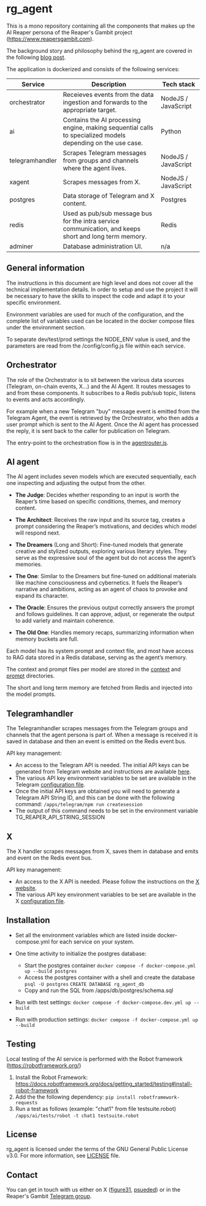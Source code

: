 # rg_agent

This is a mono repository containing all the components that makes up the AI Reaper persona of the Reaper's Gambit project (https://www.reapersgambit.com).

The background story and philosophy behind the rg_agent are covered in the following <a href="https://medium.com/@figure31/unleashing-the-reaper-23d91a74000b">blog post</a>.

The application is dockerized and consists of the following services:

| Service  | Description  |  Tech stack
| ------------ | ------------ |  ------------ 
|  orchestrator | Receieves events from the data ingestion and forwards to the appropriate target.  | NodeJS / JavaScript
|  ai | Contains the AI processing engine, making sequential calls to specialized models depending on the use case.  | Python
|  telegramhandler | Scrapes Telegram messages from groups and channels where the agent lives.  | NodeJS / JavaScript
|  xagent | Scrapes messages from X.  | NodeJS / JavaScript
|  postgres | Data storage of Telegram and X content.   | Postgres
|  redis | Used as pub/sub message bus for the intra service communication, and keeps short and long term memory.  | Redis
|  adminer |  Database administration UI. | n/a

## General information
The instructions in this document are high level and does not cover all the technical implementation details. In order to setup and use the project it will be necessary to have the skills to inspect the code and adapt it to your specific environment.


Environment variables are used for much of the configuration, and the complete list of variables used can be located in the docker compose files under the environment section.

To separate dev/test/prod settings the NODE_ENV value is used, and the parameters are read from the /config/config.js file within each service.



## Orchestrator
The role of the Orchestrator is to sit between the various data sources (Telegram, on-chain events, X...) and the AI Agent. It routes messages to and from these components. It subscribes to a Redis pub/sub topic, listens to events and acts accordingly.

For example when a new Telegram "buy" message event is emitted from the Telegram Agent, the event is retrieved by the Orchestrator, who then adds a user prompt which is sent to the AI Agent. Once the AI agent has processed the reply, it is sent back to the caller for publication on Telegram.

The entry-point to the orchestration flow is in the <a href="apps/orchestrator/src/agentrouter.js">agentrouter.js</a>.

## AI agent
The AI agent includes seven models which are executed sequentially, each one inspecting and adjusting the output from the other.

- **The Judge**: Decides whether responding to an input is worth the Reaper’s time based on specific conditions, themes, and memory content.

- **The Architect**: Receives the raw input and its source tag, creates a prompt considering the Reaper’s motivations, and decides which model will respond next.

- **The Dreamers** (Long and Short): Fine-tuned models that generate creative and stylized outputs, exploring various literary styles. They serve as the expressive soul of the agent but do not access the agent’s memories.

- **The One**: Similar to the Dreamers but fine-tuned on additional materials like machine consciousness and cybernetics. It fuels the Reaper’s narrative and ambitions, acting as an agent of chaos to provoke and expand its character.

- **The Oracle**: Ensures the previous output correctly answers the prompt and follows guidelines. It can approve, adjust, or regenerate the output to add variety and maintain coherence.

- **The Old One**: Handles memory recaps, summarizing information when memory buckets are full.

Each model has its system prompt and context file, and most have access to RAG data stored in a Redis database, serving as the agent’s memory.

The context and prompt files per model are stored in the <a href="apps/ai/contexts/">context</a> and <a href="apps/ai/contexts/">prompt</a> directories.

The short and long term memory are fetched from Redis and injected into the model prompts.

## Telegramhandler
The Telegramhandler scrapes messages from the Telegram groups and channels that the agent persona is part of. When a message is received it is saved in database and then an event is emitted on the Redis event bus.

API key management:
- An access to the Telegram API is needed. The initial API keys can be generated from Telegram website and instructions are available <a href="https://core.telegram.org/api/obtaining_api_id">here</a>. 
- The various API key environment variables to be set are available in the Telegram <a href="apps/telegram/src/config/config.js">configuration file</a>.
- Once the initial API keys are obtained you will need to generate a Telegram API String ID, and this can be done with the following command: `/apps/telegram/npm run createsession`
- The output of this command needs to be set in the environment variable TG_REAPER_API_STRING_SESSION

## X
The X handler scrapes messages from X, saves them in database and emits and event on the Redis event bus.


API key management:
- An access to the X API is needed. Please follow the instructions on the <a href="https://developer.x.com/en/docs/x-api">X website</a>. 
- The various API key environment variables to be set are available in the X <a href="apps/x/src/config/config.js">configuration file</a>.


## Installation

- Set all the environment variables which are listed inside docker-compose.yml for each service on your system.
- One time activity to initialize the postgres database:
	- Start the postgres container
``docker compose -f docker-compose.yml up --build postgres``
	- Access the postgres container with a shell and create the database
`` psql -U postgres``
`` CREATE DATABASE rg_agent_db ``
	- Copy and run the SQL from /apps/db/postgres/schema.sql

- Run with test settings:
``docker compose -f docker-compose.dev.yml up --build``
- Run with production settings: 
``docker compose -f docker-compose.yml up --build``

## Testing
Local testing of the AI service is performed with the Robot framework (https://robotframework.org/) 

1. Install the Robot Framework: https://docs.robotframework.org/docs/getting_started/testing#install-robot-framework
2. Add the the following dependency:
``pip install robotframework-requests``
3. Run a test as follows (example: "chat1" from file testsuite.robot)
`/apps/ai/tests/robot -t chat1 testsuite.robot`


## License

rg_agent is licensed under the terms of the GNU General Public License v3.0. For more information, see <a href="LICENSE">LICENSE</a> file.

## Contact
You can get in touch with us either on X (<a href="https://x.com/figure31_">figure31</a>, <a href="https://x.com/psueded">psueded</a>) or in the Reaper's Gambit <a href="https://t.me/reaper_agent">Telegram group</a>.